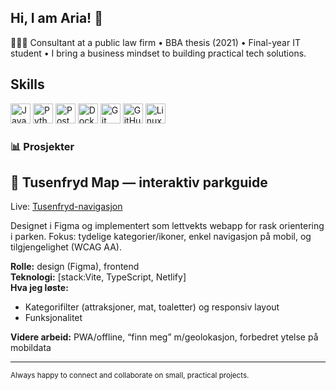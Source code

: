 ## Hi, I am Aria! 👋



👩🏻‍💻 Consultant at a public law firm • BBA thesis (2021) • Final-year IT student • I bring a business mindset to building practical tech solutions.

## Skills 
<p align="left">
  <img src="https://cdn.jsdelivr.net/gh/devicons/devicon/icons/javascript/javascript-original.svg" height="32" alt="JavaScript" />
  <img src="https://cdn.jsdelivr.net/gh/devicons/devicon/icons/python/python-original.svg" height="32" alt="Python" />
  <img src="https://cdn.jsdelivr.net/gh/devicons/devicon/icons/postgresql/postgresql-original.svg" height="32" alt="PostgreSQL" />
  <img src="https://cdn.jsdelivr.net/gh/devicons/devicon/icons/docker/docker-original.svg" height="32" alt="Docker" />
  <img src="https://cdn.jsdelivr.net/gh/devicons/devicon/icons/git/git-original.svg" height="32" alt="Git" />
  <img src="https://cdn.jsdelivr.net/gh/devicons/devicon/icons/github/github-original.svg" height="32" alt="GitHub" />
  <img src="https://cdn.jsdelivr.net/gh/devicons/devicon/icons/linux/linux-original.svg" height="32" alt="Linux" />
</p>


### 📊 Prosjekter
## 🎢 Tusenfryd Map — interaktiv parkguide
Live: [Tusenfryd-navigasjon](https://tusenfryd-map.netlify.app)

Designet i Figma og implementert som lettvekts webapp for rask orientering i parken.
Fokus: tydelige kategorier/ikoner, enkel navigasjon på mobil, og tilgjengelighet (WCAG AA).

**Rolle:** design (Figma), frontend  
**Teknologi:** [stack:Vite, TypeScript, Netlify]  
**Hva jeg løste:**
- Kategorifilter (attraksjoner, mat, toaletter) og responsiv layout
- Funksjonalitet

**Videre arbeid:** PWA/offline, “finn meg” m/geolokasjon, forbedret ytelse på mobildata


---

<sub>Always happy to connect and collaborate on small, practical projects.</sub>
